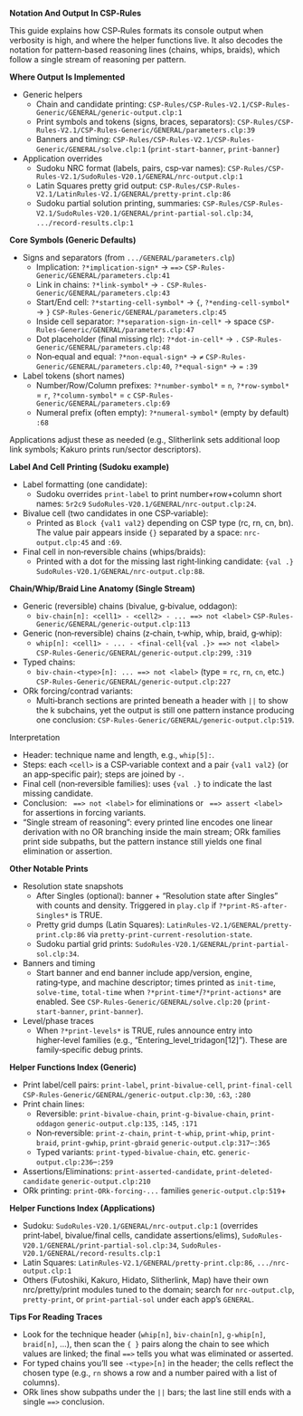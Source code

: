 **Notation And Output In CSP‑Rules**

This guide explains how CSP‑Rules formats its console output when verbosity is high, and where the helper functions live. It also decodes the notation for pattern‑based reasoning lines (chains, whips, braids), which follow a single stream of reasoning per pattern.

**Where Output Is Implemented**
- Generic helpers
  - Chain and candidate printing: `CSP-Rules/CSP-Rules-V2.1/CSP-Rules-Generic/GENERAL/generic-output.clp:1`
  - Print symbols and tokens (signs, braces, separators): `CSP-Rules/CSP-Rules-V2.1/CSP-Rules-Generic/GENERAL/parameters.clp:39`
  - Banners and timing: `CSP-Rules/CSP-Rules-V2.1/CSP-Rules-Generic/GENERAL/solve.clp:1` (`print-start-banner`, `print-banner`)
- Application overrides
  - Sudoku NRC format (labels, pairs, csp‑var names): `CSP-Rules/CSP-Rules-V2.1/SudoRules-V20.1/GENERAL/nrc-output.clp:1`
  - Latin Squares pretty grid output: `CSP-Rules/CSP-Rules-V2.1/LatinRules-V2.1/GENERAL/pretty-print.clp:86`
  - Sudoku partial solution printing, summaries: `CSP-Rules/CSP-Rules-V2.1/SudoRules-V20.1/GENERAL/print-partial-sol.clp:34`, `.../record-results.clp:1`

**Core Symbols (Generic Defaults)**
- Signs and separators (from `.../GENERAL/parameters.clp`)
  - Implication: `?*implication-sign*` → ` ==> ` `CSP-Rules-Generic/GENERAL/parameters.clp:41`
  - Link in chains: `?*link-symbol*` → ` - ` `CSP-Rules-Generic/GENERAL/parameters.clp:43`
  - Start/End cell: `?*starting-cell-symbol*` → `{`, `?*ending-cell-symbol*` → `}` `CSP-Rules-Generic/GENERAL/parameters.clp:45`
  - Inside cell separator: `?*separation-sign-in-cell*` → space `CSP-Rules-Generic/GENERAL/parameters.clp:47`
  - Dot placeholder (final missing rlc): `?*dot-in-cell*` → `.` `CSP-Rules-Generic/GENERAL/parameters.clp:48`
  - Non‑equal and equal: `?*non-equal-sign*` → `≠` `CSP-Rules-Generic/GENERAL/parameters.clp:40`, `?*equal-sign*` → `=` `:39`
- Label tokens (short names)
  - Number/Row/Column prefixes: `?*number-symbol*` = `n`, `?*row-symbol*` = `r`, `?*column-symbol*` = `c` `CSP-Rules-Generic/GENERAL/parameters.clp:69`
  - Numeral prefix (often empty): `?*numeral-symbol*` (empty by default) `:68`

Applications adjust these as needed (e.g., Slitherlink sets additional loop link symbols; Kakuro prints run/sector descriptors).

**Label And Cell Printing (Sudoku example)**
- Label formatting (one candidate):
  - Sudoku overrides `print-label` to print number+row+column short names: `5r2c9` `SudoRules-V20.1/GENERAL/nrc-output.clp:24`.
- Bivalue cell (two candidates in one CSP‑variable):
  - Printed as `Block {val1 val2}` depending on CSP type (rc, rn, cn, bn). The value pair appears inside `{}` separated by a space: `nrc-output.clp:45` and `:69`.
- Final cell in non‑reversible chains (whips/braids):
  - Printed with a dot for the missing last right‑linking candidate: `{val .}` `SudoRules-V20.1/GENERAL/nrc-output.clp:88`.

**Chain/Whip/Braid Line Anatomy (Single Stream)**
- Generic (reversible) chains (bivalue, g‑bivalue, oddagon):
  - `biv-chain[n]: <cell1> - <cell2> - ... ==> not <label>` `CSP-Rules-Generic/GENERAL/generic-output.clp:113`
- Generic (non‑reversible) chains (z‑chain, t‑whip, whip, braid, g‑whip):
  - `whip[n]: <cell1> - ... - <final-cell{val .}> ==> not <label>` `CSP-Rules-Generic/GENERAL/generic-output.clp:299`, `:319`
- Typed chains:
  - `biv-chain-<type>[n]: ... ==> not <label>` (type = `rc`, `rn`, `cn`, etc.) `CSP-Rules-Generic/GENERAL/generic-output.clp:227`
- ORk forcing/contrad variants:
  - Multi‑branch sections are printed beneath a header with `||` to show the k subchains, yet the output is still one pattern instance producing one conclusion: `CSP-Rules-Generic/GENERAL/generic-output.clp:519`.

Interpretation
- Header: technique name and length, e.g., `whip[5]:`.
- Steps: each `<cell>` is a CSP‑variable context and a pair `{val1 val2}` (or an app‑specific pair); steps are joined by ` - `.
- Final cell (non‑reversible families): uses `{val .}` to indicate the last missing candidate.
- Conclusion: ` ==> not <label>` for eliminations or ` ==> assert <label>` for assertions in forcing variants.
- “Single stream of reasoning”: every printed line encodes one linear derivation with no OR branching inside the main stream; ORk families print side subpaths, but the pattern instance still yields one final elimination or assertion.

**Other Notable Prints**
- Resolution state snapshots
  - After Singles (optional): banner + “Resolution state after Singles” with counts and density. Triggered in `play.clp` if `?*print-RS-after-Singles*` is TRUE.
  - Pretty grid dumps (Latin Squares): `LatinRules-V2.1/GENERAL/pretty-print.clp:86` via `pretty-print-current-resolution-state`.
  - Sudoku partial grid prints: `SudoRules-V20.1/GENERAL/print-partial-sol.clp:34`.
- Banners and timing
  - Start banner and end banner include app/version, engine, rating‑type, and machine descriptor; times printed as `init-time`, `solve-time`, `total-time` when `?*print-time*`/`?*print-actions*` are enabled. See `CSP-Rules-Generic/GENERAL/solve.clp:20` (`print-start-banner`, `print-banner`).
- Level/phase traces
  - When `?*print-levels*` is TRUE, rules announce entry into higher‑level families (e.g., “Entering_level_tridagon[12]”). These are family‑specific debug prints.

**Helper Functions Index (Generic)**
- Print label/cell pairs: `print-label`, `print-bivalue-cell`, `print-final-cell` `CSP-Rules-Generic/GENERAL/generic-output.clp:30`, `:63`, `:280`
- Print chain lines:
  - Reversible: `print-bivalue-chain`, `print-g-bivalue-chain`, `print-oddagon` `generic-output.clp:135`, `:145`, `:171`
  - Non‑reversible: `print-z-chain`, `print-t-whip`, `print-whip`, `print-braid`, `print-gwhip`, `print-gbraid` `generic-output.clp:317`–`:365`
  - Typed variants: `print-typed-bivalue-chain`, etc. `generic-output.clp:236`–`:259`
- Assertions/Eliminations: `print-asserted-candidate`, `print-deleted-candidate` `generic-output.clp:210`
- ORk printing: `print-ORk-forcing-...` families `generic-output.clp:519`+

**Helper Functions Index (Applications)**
- Sudoku: `SudoRules-V20.1/GENERAL/nrc-output.clp:1` (overrides print‑label, bivalue/final cells, candidate assertions/elims), `SudoRules-V20.1/GENERAL/print-partial-sol.clp:34`, `SudoRules-V20.1/GENERAL/record-results.clp:1`
- Latin Squares: `LatinRules-V2.1/GENERAL/pretty-print.clp:86`, `.../nrc-output.clp:1`
- Others (Futoshiki, Kakuro, Hidato, Slitherlink, Map) have their own nrc/pretty/print modules tuned to the domain; search for `nrc-output.clp`, `pretty-print`, or `print-partial-sol` under each app’s `GENERAL`.

**Tips For Reading Traces**
- Look for the technique header (`whip[n]`, `biv-chain[n]`, `g-whip[n]`, `braid[n]`, ...), then scan the `{ }` pairs along the chain to see which values are linked; the final `==>` tells you what was eliminated or asserted.
- For typed chains you’ll see `-<type>[n]` in the header; the cells reflect the chosen type (e.g., `rn` shows a row and a number paired with a list of columns).
- ORk lines show subpaths under the `||` bars; the last line still ends with a single `==>` conclusion.

